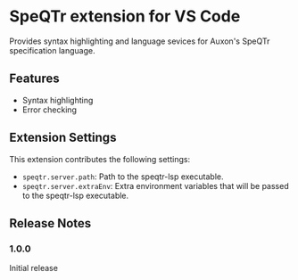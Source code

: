 # SpeQTr extension for VS Code

Provides syntax highlighting and language sevices for Auxon's SpeQTr specification language.

## Features

* Syntax highlighting
* Error checking

## Extension Settings

This extension contributes the following settings:

* `speqtr.server.path`: Path to the speqtr-lsp executable.
* `speqtr.server.extraEnv`: Extra environment variables that will be passed to the speqtr-lsp executable.

## Release Notes

### 1.0.0

Initial release
